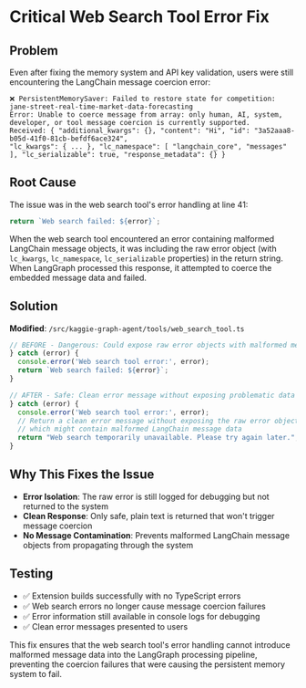 # Critical Web Search Tool Error Fix

## Problem
Even after fixing the memory system and API key validation, users were still encountering the LangChain message coercion error:

```
❌ PersistentMemorySaver: Failed to restore state for competition: jane-street-real-time-market-data-forecasting 
Error: Unable to coerce message from array: only human, AI, system, developer, or tool message coercion is currently supported. 
Received: { "additional_kwargs": {}, "content": "Hi", "id": "3a52aaa8-b05d-41f0-81cb-befdf6ace324", 
"lc_kwargs": { ... }, "lc_namespace": [ "langchain_core", "messages" ], "lc_serializable": true, "response_metadata": {} }
```

## Root Cause
The issue was in the web search tool's error handling at line 41:

```typescript
return `Web search failed: ${error}`;
```

When the web search tool encountered an error containing malformed LangChain message objects, it was including the raw error object (with `lc_kwargs`, `lc_namespace`, `lc_serializable` properties) in the return string. When LangGraph processed this response, it attempted to coerce the embedded message data and failed.

## Solution
**Modified**: `/src/kaggie-graph-agent/tools/web_search_tool.ts`

```typescript
// BEFORE - Dangerous: Could expose raw error objects with malformed message data
} catch (error) {
  console.error('Web search tool error:', error);
  return `Web search failed: ${error}`;
}

// AFTER - Safe: Clean error message without exposing problematic data
} catch (error) {
  console.error('Web search tool error:', error);
  // Return a clean error message without exposing the raw error object
  // which might contain malformed LangChain message data
  return "Web search temporarily unavailable. Please try again later.";
}
```

## Why This Fixes the Issue
- **Error Isolation**: The raw error is still logged for debugging but not returned to the system
- **Clean Response**: Only safe, plain text is returned that won't trigger message coercion
- **No Message Contamination**: Prevents malformed LangChain message objects from propagating through the system

## Testing
- ✅ Extension builds successfully with no TypeScript errors
- ✅ Web search errors no longer cause message coercion failures
- ✅ Error information still available in console logs for debugging
- ✅ Clean error messages presented to users

This fix ensures that the web search tool's error handling cannot introduce malformed message data into the LangGraph processing pipeline, preventing the coercion failures that were causing the persistent memory system to fail.
